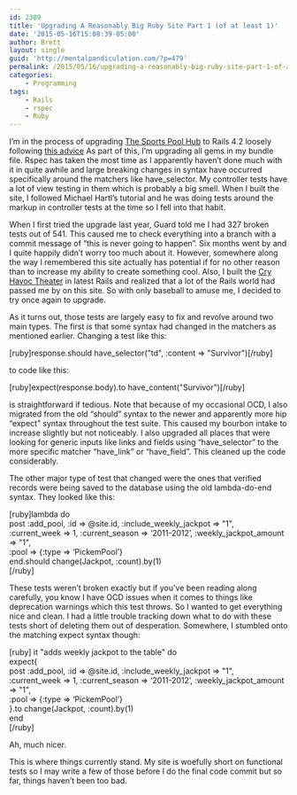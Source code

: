 ```yaml
---
id: 2309
title: 'Upgrading A Reasonably Big Ruby Site Part 1 (of at least 1)'
date: '2015-05-16T15:08:39-05:00'
author: Brett
layout: single
guid: 'http://mentalpandiculation.com/?p=479'
permalink: /2015/05/16/upgrading-a-reasonably-big-ruby-site-part-1-of-at-least-1/
categories:
    - Programming
tags:
    - Rails
    - rspec
    - Ruby
---
```


I’m in the process of upgrading [The Sports Pool Hub](http://www.thesportspoolhub.com/) to Rails 4.2 loosely following [this advice](http://technology.customink.com/blog/2014/09/16/from-rails-3.2-to-4.2/) As part of this, I’m upgrading all gems in my bundle file. Rspec has taken the most time as I apparently haven’t done much with it in quite awhile and large breaking changes in syntax have occurred specifically around the matchers like have\_selector. My controller tests have a lot of view testing in them which is probably a big smell. When I built the site, I followed Michael Hartl’s tutorial and he was doing tests around the markup in controller tests at the time so I fell into that habit.

When I first tried the upgrade last year, Guard told me I had 327 broken tests out of 541. This caused me to check everything into a branch with a commit message of “this is never going to happen”. Six months went by and I quite happily didn’t worry too much about it. However, somewhere along the way I remembered this site actually has potential if for no other reason than to increase my ability to create something cool. Also, I built the [Cry Havoc Theater](http://www.cryhavoctheater.org/) in latest Rails and realized that a lot of the Rails world had passed me by on this site. So with only baseball to amuse me, I decided to try once again to upgrade.

As it turns out, those tests are largely easy to fix and revolve around two main types. The first is that some syntax had changed in the matchers as mentioned earlier. Changing a test like this:

\[ruby\]response.should have\_selector("td", :content =&gt; "Survivor")\[/ruby\]

to code like this:

\[ruby\]expect(response.body).to have\_content("Survivor")\[/ruby\]

is straightforward if tedious. Note that because of my occasional OCD, I also migrated from the old “should” syntax to the newer and apparently more hip “expect” syntax throughout the test suite. This caused my bourbon intake to increase slightly but not noticeably. I also upgraded all places that were looking for generic inputs like links and fields using “have\_selector” to the more specific matcher “have\_link” or “have\_field”. This cleaned up the code considerably.

The other major type of test that changed were the ones that verified records were being saved to the database using the old lambda-do-end syntax. They looked like this:

\[ruby\]lambda do  
 post :add\_pool, :id =&gt; @site.id, :include\_weekly\_jackpot =&gt; "1",  
 :current\_week =&gt; 1, :current\_season =&gt; ‘2011-2012’, :weekly\_jackpot\_amount =&gt; "1",  
 :pool =&gt; {:type =&gt; ‘PickemPool’}  
 end.should change(Jackpot, :count).by(1)  
\[/ruby\]

These tests weren’t broken exactly but if you’ve been reading along carefully, you know I have OCD issues when it comes to things like deprecation warnings which this test throws. So I wanted to get everything nice and clean. I had a little trouble tracking down what to do with these tests short of deleting them out of desperation. Somewhere, I stumbled onto the matching expect syntax though:

\[ruby\] it "adds weekly jackpot to the table" do  
 expect{  
 post :add\_pool, :id =&gt; @site.id, :include\_weekly\_jackpot =&gt; "1",  
 :current\_week =&gt; 1, :current\_season =&gt; ‘2011-2012’, :weekly\_jackpot\_amount =&gt; "1",  
 :pool =&gt; {:type =&gt; ‘PickemPool’}  
 }.to change(Jackpot, :count).by(1)  
 end  
\[/ruby\]

Ah, much nicer.

This is where things currently stand. My site is woefully short on functional tests so I may write a few of those before I do the final code commit but so far, things haven’t been too bad.
